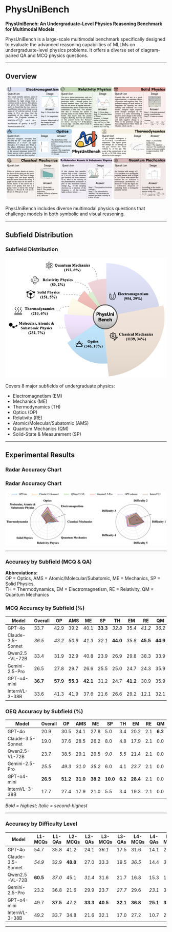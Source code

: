 # PhysUniBench

**PhysUniBench: An Undergraduate-Level Physics Reasoning Benchmark for Multimodal Models**

PhysUniBench is a large-scale multimodal benchmark specifically designed to evaluate the advanced reasoning capabilities of MLLMs on undergraduate-level physics problems. It offers a diverse set of diagram-paired QA and MCQ physics questions.

---

##  Overview

![Overview](assets/images/overview.png)

PhysUniBench includes diverse multimodal physics questions that challenge models in both symbolic and visual reasoning.

---

##  Subfield Distribution

<h3>Subfield Distribution</h3>

<img src="assets/images/distribution.png" alt="Distribution" width="600"/>


Covers 8 major subfields of undergraduate physics:

- Electromagnetism (EM)
- Mechanics (ME)
- Thermodynamics (TH)
- Optics (OP)
- Relativity (RE)
- Atomic/Molecular/Subatomic (AMS)
- Quantum Mechanics (QM)
- Solid-State & Measurement (SP)

---

##  Experimental Results

### Radar Accuracy Chart

<h3>Radar Accuracy Chart</h3>

<img src="assets/images/radar.png" alt="Radar" width="800"/>


---

###  Accuracy by Subfield (MCQ & QA)

**Abbreviations:**  
OP = Optics, AMS = Atomic/Molecular/Subatomic, ME = Mechanics, SP = Solid Physics,  
TH = Thermodynamics, EM = Electromagnetism, RE = Relativity, QM = Quantum Mechanics

### MCQ Accuracy by Subfield (%)

| Model                | Overall | OP   | AMS  | ME   | SP   | TH   | EM   | RE   | QM   |
|---------------------|---------|------|------|------|------|------|------|------|------|
| GPT-4o              | 33.7    | 42.9 | 39.2 | 40.1 | **33.3** | *32.8* | 35.4 | *41.2* | *36.2* |
| Claude-3.5-Sonnet   | *36.5*  | *43.2* | *50.9* | *41.3* | *32.1* | **44.0** | *35.8* | **45.5** | **44.9** |
| Qwen2.5-VL-72B      | 33.4    | 31.9 | 32.9 | 40.8 | 23.9 | 26.9 | 29.8 | 38.3 | 33.9 |
| Gemini-2.5-Pro      | 26.5    | 27.8 | 29.7 | 26.6 | 25.5 | 25.0 | 24.7 | 24.3 | 35.9 |
| GPT-o4-mini         | **36.7**| **57.9** | **55.3** | **42.1** | 31.2 | 24.7 | **41.2** | 30.9 | 35.9 |
| InternVL-3-38B      | 33.6    | 41.3 | 41.9 | 37.6 | 21.6 | 26.6 | 29.2 | 12.1 | 32.1 |

### OEQ Accuracy by Subfield (%)

| Model                | Overall | OP   | AMS  | ME   | SP   | TH   | EM   | RE   | QM   |
|---------------------|---------|------|------|------|------|------|------|------|------|
| GPT-4o              | 20.9    | 30.5 | 24.1 | 27.8 | 5.0  | 3.4  | 20.2 | 2.1  | **6.2** |
| Claude-3.5-Sonnet   | 19.0    | 37.6 | 28.5 | 26.2 | 8.0  | 4.8  | 17.9 | 2.1  | 0.0 |
| Qwen2.5-VL-72B      | 23.7    | 38.5 | 29.1 | 29.5 | *9.0* | *5.5* | 21.4 | 2.1  | 0.0 |
| Gemini-2.5-Pro      | *25.5*  | *49.3* | *31.0* | *35.2* | 6.0  | 4.1  | *23.7* | 2.1  | 0.0 |
| GPT-o4-mini         | **26.5**| **51.2** | **31.0** | **38.2** | **10.0** | **6.2** | **28.4** | 2.1 | 0.0 |
| InternVL-3-38B      | 17.7    | 27.4 | 17.9 | 21.0 | 5.5  | 3.4  | 19.3 | 2.1  | 0.0 |


*Bold = highest; Italic = second-highest*

---

###  Accuracy by Difficulty Level

| Model              | L1-MCQs | L1-QAs | L2-MCQs | L2-QAs | L3-MCQs | L3-QAs | L4-MCQs | L4-QAs | L5-MCQs | L5-QAs |
|-------------------|---------|--------|---------|--------|---------|--------|---------|--------|---------|--------|
| GPT-4o            | 54.7    | 35.8   | 41.2    | 24.1   | *36.1*  | 17.5   | 31.6    | 14.1   | 27.1    | 10.5   |
| Claude-3.5-Sonnet | *54.9*  | 32.9   | **48.8**| 27.0   | 33.3    | 19.5   | *36.5*  | 14.4   | *36.5*  | 8.8    |
| Qwen2.5-VL-72B    | **60.5**| *37.0* | 45.1    | *31.4* | 31.6    | 21.7   | 16.8    | 15.3   | 12.3    | 8.8    |
| Gemini-2.5-Pro    | 23.2    | 36.8   | 21.6    | 29.9   | 23.7    | *27.7* | 29.6    | *23.1* | 34.3    | *14.4* |
| GPT-o4-mini       | 49.7    | **37.5**| *47.2*  | **33.3**| **40.5**| **32.1**| **36.8**| **25.1**| **37.5**| **18.0** |
| InternVL-3-38B    | 49.2    | 33.7   | 34.8    | 21.6   | 32.1    | 17.0   | 27.2    | 10.7   | 24.2    | 8.0    |

---


